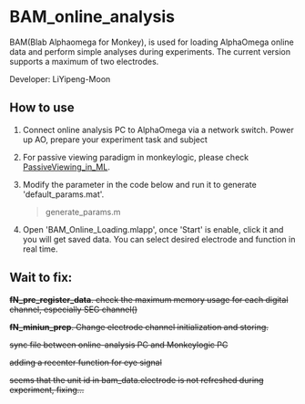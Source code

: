 # BAM_online_analysis

BAM(Blab Alphaomega for Monkey), is used for loading AlphaOmega online data and perform simple analyses during experiments. The current version supports a maximum of two electrodes.

Developer: LiYipeng-Moon 

## How to use

1. Connect online analysis PC to AlphaOmega via a network switch. Power up AO, prepare your experiment task and subject
2. For passive viewing paradigm in monkeylogic, please check [PassiveViewing_in_ML](https://github.com/liyipeng-moon/PassiveViewing_in_ML). 
3. Modify the parameter in the code below and run it to generate 'default_params.mat'.
    >  generate_params.m

4. Open 'BAM_Online_Loading.mlapp', once 'Start' is enable, click it and you will get saved data. You can select desired electrode and function in real time.
   

## Wait to fix:

~~__fN_pre_register_data__. check the maximum memory usage for each digital channel, especially SEG channel()~~

~~__fN_miniun_prep__. Change electrode channel initialization and storing.~~

~~sync file between online-analysis PC and Monkeylogic PC~~

~~adding a recenter function for eye signal~~

~~seems that the unit id in bam_data.electrode is not refreshed during experiment, fixing...~~
